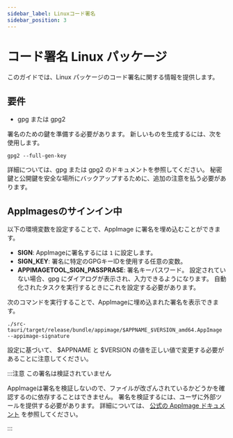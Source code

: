 ```yaml
---
sidebar_label: Linuxコード署名
sidebar_position: 3
---
```


# コード署名 Linux パッケージ

このガイドでは、Linux パッケージのコード署名に関する情報を提供します。

## 要件

- gpg または gpg2

署名のための鍵を準備する必要があります。 新しいものを生成するには、次を使用します。

```shell
gpg2 --full-gen-key
```

詳細については、gpg または gpg2 のドキュメントを参照してください。 秘密鍵と公開鍵を安全な場所にバックアップするために、追加の注意を払う必要があります。

## AppImagesのサインイン中

以下の環境変数を設定することで、AppImage に署名を埋め込むことができます。

- **SIGN**: AppImageに署名するには `1` に設定します。
- **SIGN_KEY**: 署名に特定のGPGキーIDを使用する任意の変数。
- **APPIMAGETOOL_SIGN_PASSPRASE**: 署名キーパスワード。 設定されていない場合、gpg にダイアログが表示され、入力できるようになります。 自動化されたタスクを実行するときにこれを設定する必要があります。

次のコマンドを実行することで、AppImageに埋め込まれた署名を表示できます。

```shell
./src-tauri/target/release/bundle/appimage/$APPNAME_$VERSION_amd64.AppImage --appimage-signature
```

設定に基づいて、 $APPNAME と $VERSION の値を正しい値で変更する必要があることに注意してください。

:::注意 この署名は検証されていません

AppImageは署名を検証しないので、ファイルが改ざんされているかどうかを確認するのに依存することはできません。 署名を検証するには、ユーザに外部ツールを提供する必要があります。 詳細については、 [公式の AppImage ドキュメント][] を参照してください。

:::

[公式の AppImage ドキュメント]: https://docs.appimage.org/packaging-guide/optional/signatures.html
